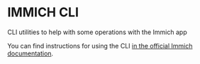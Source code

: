 # IMMICH CLI

CLI utilities to help with some operations with the Immich app

You can find instructions for using the CLI [in the official Immich documentation](https://immich.app/docs/features/bulk-upload#run-via-docker).
